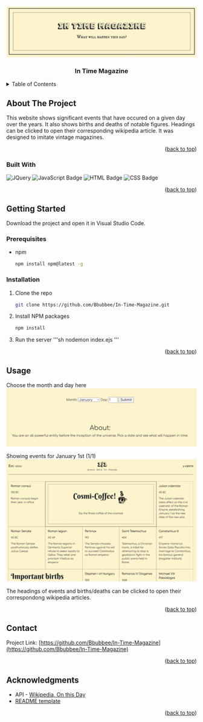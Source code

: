  
<!-- Improved compatibility of back to top link: See: https://github.com/othneildrew/Best-README-Template/pull/73 -->
<a name="readme-top"></a>

<!-- PROJECT LOGO -->
<br />
<div align="center">
  <a href="https://github.com/othneildrew/Best-README-Template">
    <img src="./public/images/samples/logo.png" alt="Logo">
  </a>

  <h3 align="center">In Time Magazine</h3>

</div>



<!-- TABLE OF CONTENTS -->
<details>
  <summary>Table of Contents</summary>
  <ol>
    <li>
      <a href="#about-the-project">About The Project</a>
      <ul>
        <li><a href="#built-with">Built With</a></li>
      </ul>
    </li>
    <li>
      <a href="#getting-started">Getting Started</a>
      <ul>
        <li><a href="#prerequisites">Prerequisites</a></li>
        <li><a href="#installation">Installation</a></li>
      </ul>
    </li>
    <li><a href="#usage">Usage</a></li>
    <li><a href="#roadmap">Roadmap</a></li>
    <li><a href="#contributing">Contributing</a></li>
    <li><a href="#contact">Contact</a></li>
    <li><a href="#acknowledgments">Acknowledgments</a></li>
  </ol>
</details>



<!-- ABOUT THE PROJECT -->
## About The Project

This website shows significant events that have occured on a given day over the years. It also shows births and deaths of notable figures. Headings can be clicked to open their corresponding wikipedia article. It was designed to imitate vintage magazines. 

<p align="right">(<a href="#readme-top">back to top</a>)</p>



### Built With


![JQuery][JQuery.com]
![JavaScript Badge](https://img.shields.io/badge/JAVASCRIPT-yellow?style=for-the-badge&logo=javascript&logoColor=white)
![HTML Badge](https://img.shields.io/badge/HTML-orange?style=for-the-badge&logo=html5&logoColor=white)
![CSS Badge](https://img.shields.io/badge/css-blue?style=for-the-badge&logo=css3&logoColor=white)



<p align="right">(<a href="#readme-top">back to top</a>)</p>



<!-- GETTING STARTED -->
## Getting Started

Download the project and open it in Visual Studio Code. 

### Prerequisites

* npm
  ```sh
  npm install npm@latest -g
  ```

### Installation

1. Clone the repo
   ```sh
   git clone https://github.com/Bbubbee/In-Time-Magazine.git
   ```
2. Install NPM packages
   ```sh
   npm install
   ```
3. Run the server
   '''sh
   nodemon index.ejs
   '''

<p align="right">(<a href="#readme-top">back to top</a>)</p>


<!-- USAGE EXAMPLES -->
## Usage

Choose the month and day here
<img src="./public/images/samples/2.png" alt="sample images">

Showing events for January 1st (1/1) 
<img src="./public/images/samples/1.png" alt="sample images">

The headings of events and births/deaths can be clicked to open their correspondong wikipedia articles.

<p align="right">(<a href="#readme-top">back to top</a>)</p>

<!-- CONTACT -->
## Contact

Project Link: [https://github.com/Bbubbee/In-Time-Magazine](https://github.com/Bbubbee/In-Time-Magazine)

<p align="right">(<a href="#readme-top">back to top</a>)</p>



<!-- ACKNOWLEDGMENTS -->
## Acknowledgments

* API - [Wikipedia, On this Day](https://byabbe.se/on-this-day/#/default/get__month___day__events_json)
* [README template](https://github.com/othneildrew/Best-README-Template)

<p align="right">(<a href="#readme-top">back to top</a>)</p>



<!-- MARKDOWN LINKS & IMAGES -->
<!-- https://www.markdownguide.org/basic-syntax/#reference-style-links -->
[contributors-shield]: https://img.shields.io/github/contributors/othneildrew/Best-README-Template.svg?style=for-the-badge
[contributors-url]: https://github.com/othneildrew/Best-README-Template/graphs/contributors
[forks-shield]: https://img.shields.io/github/forks/othneildrew/Best-README-Template.svg?style=for-the-badge
[forks-url]: https://github.com/othneildrew/Best-README-Template/network/members
[stars-shield]: https://img.shields.io/github/stars/othneildrew/Best-README-Template.svg?style=for-the-badge
[stars-url]: https://github.com/othneildrew/Best-README-Template/stargazers
[issues-shield]: https://img.shields.io/github/issues/othneildrew/Best-README-Template.svg?style=for-the-badge
[issues-url]: https://github.com/othneildrew/Best-README-Template/issues
[license-shield]: https://img.shields.io/github/license/othneildrew/Best-README-Template.svg?style=for-the-badge
[license-url]: https://github.com/othneildrew/Best-README-Template/blob/master/LICENSE.txt
[linkedin-shield]: https://img.shields.io/badge/-LinkedIn-black.svg?style=for-the-badge&logo=linkedin&colorB=555
[linkedin-url]: https://linkedin.com/in/othneildrew
[product-screenshot]: images/screenshot.png
[Next.js]: https://img.shields.io/badge/next.js-000000?style=for-the-badge&logo=nextdotjs&logoColor=white
[Next-url]: https://nextjs.org/
[React.js]: https://img.shields.io/badge/React-20232A?style=for-the-badge&logo=react&logoColor=61DAFB
[React-url]: https://reactjs.org/
[Vue.js]: https://img.shields.io/badge/Vue.js-35495E?style=for-the-badge&logo=vuedotjs&logoColor=4FC08D
[Vue-url]: https://vuejs.org/
[Angular.io]: https://img.shields.io/badge/Angular-DD0031?style=for-the-badge&logo=angular&logoColor=white
[Angular-url]: https://angular.io/
[Svelte.dev]: https://img.shields.io/badge/Svelte-4A4A55?style=for-the-badge&logo=svelte&logoColor=FF3E00
[Svelte-url]: https://svelte.dev/
[Laravel.com]: https://img.shields.io/badge/Laravel-FF2D20?style=for-the-badge&logo=laravel&logoColor=white
[Laravel-url]: https://laravel.com
[Bootstrap.com]: https://img.shields.io/badge/Bootstrap-563D7C?style=for-the-badge&logo=bootstrap&logoColor=white
[Bootstrap-url]: https://getbootstrap.com
[JQuery.com]: https://img.shields.io/badge/jQuery-0769AD?style=for-the-badge&logo=jquery&logoColor=white
[JQuery-url]: https://jquery.com 
